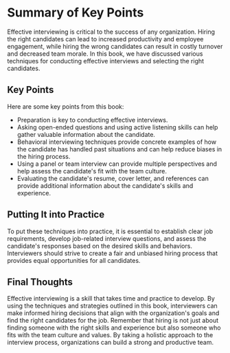 Summary of Key Points
=================================

Effective interviewing is critical to the success of any organization. Hiring the right candidates can lead to increased productivity and employee engagement, while hiring the wrong candidates can result in costly turnover and decreased team morale. In this book, we have discussed various techniques for conducting effective interviews and selecting the right candidates.

Key Points
----------

Here are some key points from this book:

* Preparation is key to conducting effective interviews.
* Asking open-ended questions and using active listening skills can help gather valuable information about the candidate.
* Behavioral interviewing techniques provide concrete examples of how the candidate has handled past situations and can help reduce biases in the hiring process.
* Using a panel or team interview can provide multiple perspectives and help assess the candidate's fit with the team culture.
* Evaluating the candidate's resume, cover letter, and references can provide additional information about the candidate's skills and experience.

Putting It into Practice
------------------------

To put these techniques into practice, it is essential to establish clear job requirements, develop job-related interview questions, and assess the candidate's responses based on the desired skills and behaviors. Interviewers should strive to create a fair and unbiased hiring process that provides equal opportunities for all candidates.

Final Thoughts
--------------

Effective interviewing is a skill that takes time and practice to develop. By using the techniques and strategies outlined in this book, interviewers can make informed hiring decisions that align with the organization's goals and find the right candidates for the job. Remember that hiring is not just about finding someone with the right skills and experience but also someone who fits with the team culture and values. By taking a holistic approach to the interview process, organizations can build a strong and productive team.
